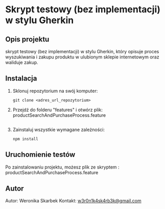 # Skrypt testowy (bez implementacji) w stylu Gherkin

## Opis projektu
skrypt testowy (bez implementacji) w stylu Gherkin, który opisuje proces wyszukiwania i zakupu produktu w ulubionym sklepie internetowym oraz waliduje zakup.

## Instalacja
1. Sklonuj repozytorium na swój komputer:
    ```
    git clone <adres_url_repozytorium>
    ```
2. Przejdź do folderu "features" i otwórz plik: productSearchAndPurchaseProcess.feature
    ```
3. Zainstaluj wszystkie wymagane zależności:
    ```
    npm install
    ```
## Uruchomienie testów
Po zainstalowaniu projektu, możesz plik ze skryptem : productSearchAndPurchaseProcess.feature
  

## Autor
Autor: Weronika Skarbek
Kontakt: w3r0n1k4sk4rb3k@gmail.com
